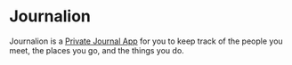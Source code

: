 # Journalion
Journalion is a [Private Journal App](https://www.journalion.com) for you to keep track of the people you meet, the places you go, and the things you do.

